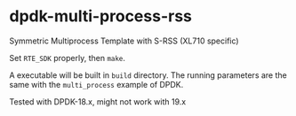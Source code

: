 # dpdk-multi-process-rss
Symmetric Multiprocess Template with S-RSS (XL710 specific)

Set `RTE_SDK` properly, then `make`.

A executable will be built in `build` directory.
The running parameters are the same with the `multi_process` example of DPDK.

Tested with DPDK-18.x, might not work with 19.x
